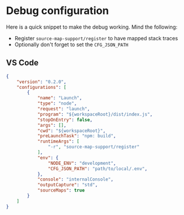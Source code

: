 # Debug configuration

Here is a quick snippet to make the debug working. Mind the following:
- Register `source-map-support/register` to have mapped stack traces
- Optionally don't forget to set the `CFG_JSON_PATH`

## VS Code

```json
{
    "version": "0.2.0",
    "configurations": [
        {
            "name": "Launch",
            "type": "node",
            "request": "launch",
            "program": "${workspaceRoot}/dist/index.js",
            "stopOnEntry": false,
            "args": [],
            "cwd": "${workspaceRoot}",
            "preLaunchTask": "npm: build",
            "runtimeArgs": [
                "-r", "source-map-support/register"
            ],
            "env": {
                "NODE_ENV": "development",
                "CFG_JSON_PATH": "path/to/local/.env",
            },
            "console": "internalConsole",
            "outputCapture": "std",
            "sourceMaps": true
        }
    ]
}
```